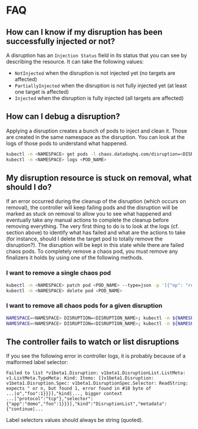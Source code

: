 # FAQ

## How can I know if my disruption has been successfully injected or not?

A disruption has an `Injection Status` field in its status that you can see by describing the resource. It can take the following values:

* `NotInjected` when the disruption is not injected yet (no targets are affected)
* `PartiallyInjected` when the disruption is not fully injected yet (at least one target is affected)
* `Injected` when the disruption is fully injected (all targets are affected)

## How can I debug a disruption?

Applying a disruption creates a bunch of pods to inject and clean it. Those are created in the same namespace as the disruption. You can look at the logs of those pods to understand what happened.

```sh
kubectl -n <NAMESPACE> get pods -l chaos.datadoghq.com/disruption=<DISRUPTION_NAME>
kubectl -n <NAMESPACE> logs <POD_NAME>
```

## My disruption resource is stuck on removal, what should I do?

If an error occurred during the cleanup of the disruption (which occurs on removal), the controller will keep failing pods and the disruption will be marked as stuck on removal to allow you to see what happened and eventually take any manual actions to complete the cleanup before removing everything. The very first thing to do is to look at the logs (cf. section above) to identify what has failed and what are the actions to take (for instance, should I delete the target pod to totally remove the disruption?). The disruption will be kept in this state while there are failed chaos pods. To completely remove a chaos pod, you must remove any finalizers it holds by using one of the following methods.

### I want to remove a single chaos pod

```sh
kubectl -n <NAMESPACE> patch pod <POD_NAME> --type=json -p '[{"op": "remove", "path": "/metadata/finalizers"}]'
kubectl -n <NAMESPACE> delete pod <POD_NAME>
```

### I want to remove all chaos pods for a given disruption

```sh
NAMESPACE=<NAMESPACE> DISRUPTION=<DISRUPTION_NAME>; kubectl -n ${NAMESPACE} get -ojson pods -l chaos.datadoghq.com/disruption=${DISRUPTION} | jq -r '.items[].metadata.name' | xargs -I{} kubectl -n ${NAMESPACE} patch pod {} --type=json -p '[{"op": "remove", "path": "/metadata/finalizers"}]'
NAMESPACE=<NAMESPACE> DISRUPTION=<DISRUPTION_NAME>; kubectl -n ${NAMESPACE} get -ojson pods -l chaos.datadoghq.com/disruption=${DISRUPTION} | jq -r '.items[].metadata.name' | xargs -I{} kubectl -n ${NAMESPACE} delete pod {}
```

## The controller fails to watch or list disruptions

If you see the following error in controller logs, it is probably because of a malformed label selector:

```
Failed to list *v1beta1.Disruption: v1beta1.DisruptionList.ListMeta: v1.ListMeta.TypeMeta: Kind: Items: []v1beta1.Disruption: v1beta1.Disruption.Spec: v1beta1.DisruptionSpec.Selector: ReadString: expects " or n, but found 1, error found in #10 byte of ...|o","foo":1}}}],"kind|..., bigger context ...|"protocol":"tcp"},"selector":{"app":"demo","foo":1}}}],"kind":"DisruptionList","metadata":{"continue|...
```

Label selectors values should always be string (quoted).
